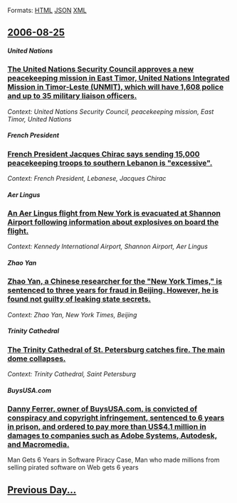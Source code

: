 
Formats: [HTML](2006/08/25/index.html)  [JSON](2006/08/25/index.json)  [XML](2006/08/25/index.xml)  

## [2006-08-25](/news/2006/08/25/index.md)

##### United Nations
### [ The United Nations Security Council approves a new peacekeeping mission in East Timor, United Nations Integrated Mission in Timor-Leste (UNMIT), which will have 1,608 police and up to 35 military liaison officers. ](/news/2006/08/25/the-united-nations-security-council-approves-a-new-peacekeeping-mission-in-east-timor-united-nations-integrated-mission-in-timor-leste-un.md)
_Context: United Nations Security Council, peacekeeping mission, East Timor, United Nations_

##### French President
### [ French President Jacques Chirac says sending 15,000 peacekeeping troops to southern Lebanon is "excessive". ](/news/2006/08/25/french-president-jacques-chirac-says-sending-15-000-peacekeeping-troops-to-southern-lebanon-is-excessive.md)
_Context: French President, Lebanese, Jacques Chirac_

##### Aer Lingus
### [ An Aer Lingus flight from New York is evacuated at Shannon Airport following information about explosives on board the flight. ](/news/2006/08/25/an-aer-lingus-flight-from-new-york-is-evacuated-at-shannon-airport-following-information-about-explosives-on-board-the-flight.md)
_Context: Kennedy International Airport, Shannon Airport, Aer Lingus_

##### Zhao Yan
### [ Zhao Yan, a Chinese researcher for the "New York Times," is sentenced to three years for fraud in Beijing. However, he is found not guilty of leaking state secrets. ](/news/2006/08/25/zhao-yan-a-chinese-researcher-for-the-new-york-times-is-sentenced-to-three-years-for-fraud-in-beijing-however-he-is-found-not-guilty.md)
_Context: Zhao Yan, New York Times, Beijing_

##### Trinity Cathedral
### [ The Trinity Cathedral of St. Petersburg catches fire. The main dome collapses. ](/news/2006/08/25/the-trinity-cathedral-of-st-petersburg-catches-fire-the-main-dome-collapses.md)
_Context: Trinity Cathedral, Saint Petersburg_

##### BuysUSA.com
### [ Danny Ferrer, owner of BuysUSA.com, is convicted of conspiracy and copyright infringement, sentenced to 6 years in prison, and ordered to pay more than US$4.1 million in damages to companies such as Adobe Systems, Autodesk, and Macromedia. ](/news/2006/08/25/danny-ferrer-owner-of-buysusa-com-is-convicted-of-conspiracy-and-copyright-infringement-sentenced-to-6-years-in-prison-and-ordered-to-p.md)
Man Gets 6 Years in Software Piracy Case, Man who made millions from selling pirated software on Web gets 6 years

## [Previous Day...](/news/2006/08/24/index.md)

